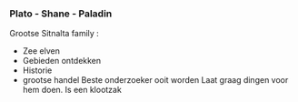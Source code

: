 


### Plato - Shane - Paladin
Grootse Sitnalta family :
- Zee elven
- Gebieden ontdekken
- Historie    
- grootse handel
Beste onderzoeker ooit worden
Laat graag dingen voor hem doen.
Is een klootzak